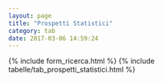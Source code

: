 ```yaml
---
layout: page
title: "Prospetti Statistici"
category: tab
date: 2017-03-06 14:59:24
---
```


{% include form_ricerca.html %}
{% include tabelle/tab_prospetti_statistici.html %}

